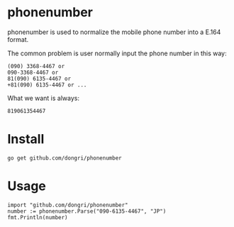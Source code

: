 # phonenumber

phonenumber is used to normalize the mobile phone number into a E.164 format.

The common problem is user normally input the phone number in this way:

```
(090) 3368-4467 or
090-3368-4467 or
81(090) 6135-4467 or
+81(090) 6135-4467 or ...
```

What we want is always:

```
819061354467
```

# Install
```
go get github.com/dongri/phonenumber
```

# Usage

```
import "github.com/dongri/phonenumber"
number := phonenumber.Parse("090-6135-4467", "JP")
fmt.Println(number)
```
